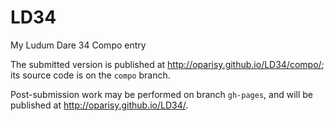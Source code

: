 # LD34
My Ludum Dare 34 Compo entry

The submitted version is published at http://oparisy.github.io/LD34/compo/; its source code is on the `compo` branch.

Post-submission work may be performed on branch `gh-pages`, and will be published at http://oparisy.github.io/LD34/.
